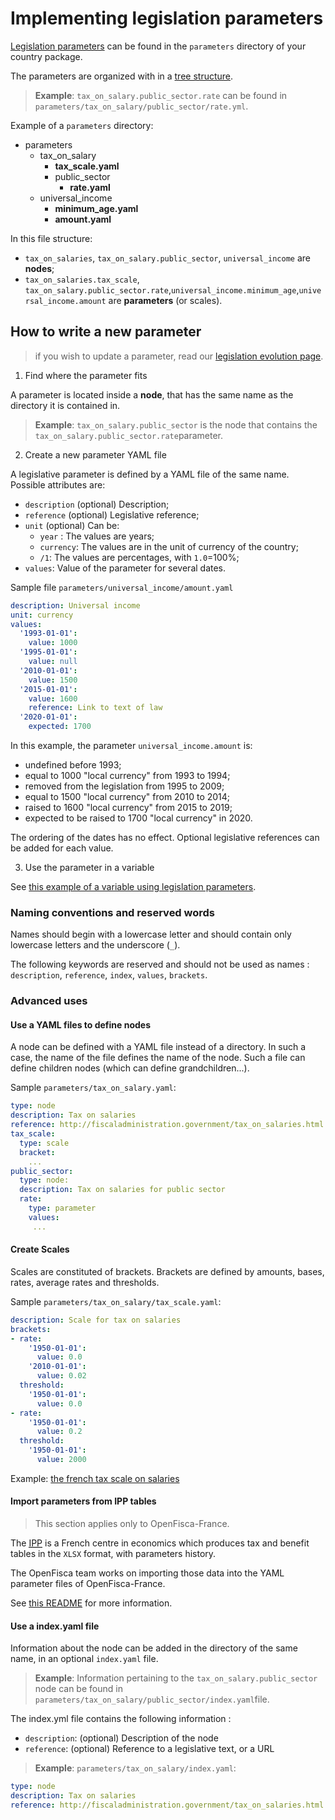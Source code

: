 # Implementing legislation parameters

[Legislation parameters](../parameters.md) can be found in the `parameters` directory of your country package.

The parameters are organized with in a [tree structure](https://en.wikipedia.org/wiki/Tree_structure).

>**Example**: `tax_on_salary.public_sector.rate` can be found in `parameters/tax_on_salary/public_sector/rate.yml`.

Example of a `parameters` directory:
* parameters
  * tax_on_salary
    * **tax_scale.yaml**
    * public_sector
      * **rate.yaml**
  * universal_income
    * **minimum_age.yaml**
    * **amount.yaml**


In this file structure:
 - `tax_on_salaries`, `tax_on_salary.public_sector`, `universal_income` are **nodes**;
 - `tax_on_salaries.tax_scale`, `tax_on_salary.public_sector.rate`,`universal_income.minimum_age`,`universal_income.amount` are **parameters** (or scales).

## How to write a new parameter
> if you wish to update a parameter, read our [legislation evolution page](./40_legislation_evolutions.md).

1. Find where the parameter fits

A parameter is located inside a **node**, that has the same name as the directory it is contained in.
>**Example**: `tax_on_salary.public_sector` is the node that contains the `tax_on_salary.public_sector.rate`parameter.

2. Create a new parameter YAML file

A legislative parameter is defined by a YAML file of the same name. Possible attributes are:
* `description` (optional) Description;
* `reference` (optional) Legislative reference;
* `unit` (optional) Can be:
  - `year` : The values are years;
  - `currency`: The values are in the unit of currency of the country;
  - `/1`: The values are percentages, with `1.0`=100%;
* `values`: Value of the parameter for several dates.

Sample file `parameters/universal_income/amount.yaml`
```yaml
description: Universal income
unit: currency
values:
  '1993-01-01':
    value: 1000
  '1995-01-01':
    value: null
  '2010-01-01':
    value: 1500
  '2015-01-01':
    value: 1600
    reference: Link to text of law
  '2020-01-01':
    expected: 1700
```

In this example, the parameter `universal_income.amount` is:
* undefined before 1993;
* equal to 1000 "local currency" from 1993 to 1994;
* removed from the legislation from 1995 to 2009;
* equal to 1500 "local currency" from 2010 to 2014;
* raised to 1600 "local currency" from 2015 to 2019;
* expected to be raised to 1700 "local currency" in 2020.

The ordering of the dates has no effect. Optional legislative references can be added for each value.

3. Use the parameter in a variable

See [this example of a variable using legislation parameters](./10_basic_example.md#example-with-legislation-parameters).

### Naming conventions and reserved words

Names should begin with a lowercase letter and should contain only lowercase letters and the underscore (`_`).

The following keywords are reserved and should not be used as names : `description`, `reference`, `index`, `values`, `brackets`.

### Advanced uses

#### Use a YAML files to define nodes

A node can be defined with a YAML file instead of a directory. In such a case, the name of the file defines the name of the node. Such a file can define children nodes (which can define grandchildren...).

Sample `parameters/tax_on_salary.yaml`:

```yaml
type: node
description: Tax on salaries
reference: http://fiscaladministration.government/tax_on_salaries.html
tax_scale:
  type: scale
  bracket:
    ...
public_sector:
  type: node:
  description: Tax on salaries for public sector
  rate:
    type: parameter
    values:
     ...
```

#### Create Scales

Scales are constituted of brackets. Brackets are defined by amounts, bases, rates, average rates and thresholds.

Sample `parameters/tax_on_salary/tax_scale.yaml`:
```yaml
description: Scale for tax on salaries
brackets:
- rate:
    '1950-01-01':
      value: 0.0
    '2010-01-01':
      value: 0.02
  threshold:
    '1950-01-01':
      value: 0.0
- rate:
    '1950-01-01':
      value: 0.2
  threshold:
    '1950-01-01':
      value: 2000
```

Example: [the french tax scale on salaries](https://legislation.openfisca.fr/parameters/impot_revenu.bareme)

#### Import parameters from IPP tables

> This section applies only to OpenFisca-France.

The [<abbr title="Institut des politiques publiques">IPP</abbr>](http://www.ipp.eu/) is a French centre in economics which produces tax and benefit tables in the `XLSX` format, with parameters history.

The OpenFisca team works on importing those data into the YAML parameter files of OpenFisca-France.

See [this README](https://github.com/openfisca/openfisca-france/tree/master/openfisca_france/scripts/parameters/baremes_ipp) for more information.

#### Use a index.yaml file

Information about the node can be added in the directory of the same name, in an optional `index.yaml` file.
>**Example**: Information pertaining to the `tax_on_salary.public_sector` node can be found in `parameters/tax_on_salary/public_sector/index.yaml`file.

The index.yml file contains the following information :
* `description`: (optional) Description of the node
* `reference`: (optional) Reference to a legislative text, or a URL

>**Example**: `parameters/tax_on_salary/index.yaml`:
```yaml 
type: node
description: Tax on salaries
reference: http://fiscaladministration.government/tax_on_salaries.html
```
